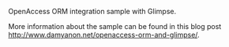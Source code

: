 OpenAccess ORM integration sample with Glimpse.

More information about the sample can be found in this blog post http://www.damyanon.net/openaccess-orm-and-glimpse/.
